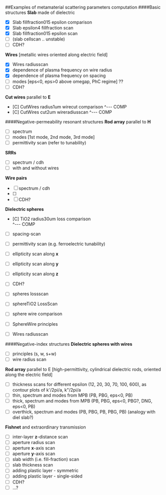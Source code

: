 
##Examples of metamaterial scattering parameters computation
####Basic structures
__Slab__ made of dielectric
 * [x] Slab fillfraction015 epsilon comparison 
 * [x] Slab epsilon4 fillfraction scan
 * [x] Slab fillfraction015 epsilon scan
 * [ ] (slab cellscan .. unstable)
 * [ ] CDH?

__Wires__ [metallic wires oriented along electric field]
 * [x] Wires radiusscan
 * [x] dependence of plasma frequency on wire radius
 * [x] dependence of plasma frequency on spacing
 * [ ] modes [eps<0, eps>0 above omegap, PhC regime] ??
 * [ ] CDH?

__Cut wires__  parallel to __E__
 * [C] CutWires radius1um wirecut comparison
																^--- COMP
 * [C] CutWires cut2um wireradiusscan
																^--- COMP


####Negative-permeability resonant structures
__Rod array__ parallel to __H__
 * [ ] spectrum
 * [ ] modes [1st mode, 2nd mode, 3rd mode]
 * [ ] permittivity scan (refer to tunability)

__SRRs__ 
 * [ ] spectrum / cdh
 * [ ] with and without wires

__Wire pairs__ 
 * [ ] spectrum / cdh
 * [ ] 
 * [ ] CDH?

__Dielectric spheres__ 
 * [C] TiO2 radius30um loss comparison							
																^--- COMP
 * [ ] spacing-scan
 * [ ] permittivity scan (e.g. ferroelectric tunability)
 * [ ] ellipticity scan along __x__
 * [ ] ellipticity scan along __y__
 * [ ] ellipticity scan along __z__
 * [ ] CDH?

 * [ ] spheres lossscan
 * [ ] sphereTiO2 LossScan
 * [ ] sphere wire comparison
 * [ ] SphereWire principles
 * [ ] Wires radiusscan


####Negative-index structures
__Dielectric spheres with wires__ 
 * [ ] principles (s, w, s+w)
 * [ ] wire radius scan

__Rod array__ parallel to E 
 [high-permittivity, cylindrical dielectric rods, oriented along the electric field]
 * [ ] thickness scans for different epsilon (12, 20, 30, 70, 100, 600), as contour plots of k'/2pi/a, k"/2pi/a
 * [ ] thin, spectrum and modes from MPB (PB, PBG, eps<0, PB)
 * [ ] thick, spectrum and modes from MPB (PB, PBG, eps<0, PBG?, DNG, eps<0, PB)
 * [ ] overthick, spectrum and modes (PB, PBG, PB, PBG, PB)
	 (analogy with diel slab?)

__Fishnet__ and extraordinary transmission
 * [ ] inter-layer __z__-distance scan
 * [ ] aperture radius scan
 * [ ] aperture __x__-axis scan
 * [ ] aperture __y__-axis scan
 * [ ] slab width (i.e. fill-fraction) scan
 * [ ] slab thickness scan
 * [ ] adding plastic layer - symmetric
 * [ ] adding plastic layer - single-sided
 * [ ] CDH?
 * [ ] ...?
